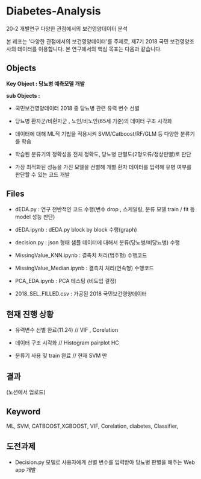 # Diabetes-Analysis
20-2 개별연구 다양한 관점에서의 보건영양데이터 분석

본 레포는 '다양한 관점에서의 보건영양데이터'를 주제로, 제7기 2018 국민 보건영양조사의 데이터를 이용합니다. 본 연구에서의 핵심 목표는 다음과 같습니다. 

 ## Objects
 **Key Object : 당뇨병 예측모델 개발**  
 
 **sub Objects :**

-  국민보건영양데이터 2018 중 당뇨병 관련 유력 변수 선별

-  당뇨병 환자군/비환자군 , 노인/비노인(65세 기준)의 데이터 구조 시각화

-  데이터에 대해 ML적 기법을 적용시켜 SVM/Catboost/RF/GLM 등 다양한 분류기를 학습

- 학습된 분류기의 정확성을 전체 정확도, 당뇨병 판펼도(2형오류/정상판별)로 판단
- 가장 최적화된 성능을 가진 모델을 선별해 개별 환자 데이터를 입력해 유병 여부를 판단할 수 있는 코드 개발


## Files

- dEDA.py : 연구 전반적인 코드 수행(변수 drop , 스케일링, 분류 모델 train / fit 등 model 성능 판단) 

- dEDA.ipynb : dEDA.py block by block 수행(graph)

- decision.py : json 형태 샘플 데이터에 대해서 분류(당뇨병/비당뇨병) 수행 

- MissingValue_KNN.ipynb : 결측치 처리(범주형) 수행코드

- MissingValue_Median.ipynb : 결측치 처리(연속형) 수행코드

- PCA_EDA.ipynb : PCA 테스팅 (비도입 결정)

- 2018_SEL_FILLED.csv : 가공된 2018 국민보건영양데이터 


## 현재 진행 상황
- 유력변수 선별 완료(11.24) // VIF , Corelation

- 데이터 구조 시각화 // Histogram pairplot HC

- 분류기 사용 및 train 완료 // 현재 SVM 만

## 결과
(노션에서 업로드)

##  Keyword
ML, SVM, CATBOOST,XGBOOST, VIF, Corelation, diabetes, Classifier, 

## 도전과제

- Decision.py 모델로 사용자에게 선별 변수를 입력받아 당뇨병 판별을 해주는 Web app 개발